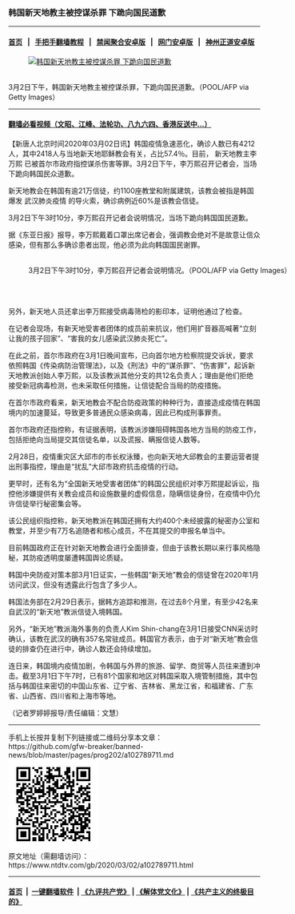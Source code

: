 ### 韩国新天地教主被控谋杀罪 下跪向国民道歉
------------------------

#### [首页](https://github.com/gfw-breaker/banned-news/blob/master/README.md) &nbsp;&nbsp;|&nbsp;&nbsp; [手把手翻墙教程](https://github.com/gfw-breaker/guides/wiki) &nbsp;&nbsp;|&nbsp;&nbsp; [禁闻聚合安卓版](https://github.com/gfw-breaker/bn-android) &nbsp;&nbsp;|&nbsp;&nbsp; [网门安卓版](https://github.com/oGate2/oGate) &nbsp;&nbsp;|&nbsp;&nbsp; [神州正道安卓版](https://github.com/SzzdOgate/update) 



<div><div class="featured_image">
 <a href="https://i.ntdtv.com/assets/uploads/2020/03/GettyImages-1204577797.jpg" target="_blank">
  <figure>
   <img alt="韩国新天地教主被控谋杀罪 下跪向国民道歉" src="https://i.ntdtv.com/assets/uploads/2020/03/GettyImages-1204577797-800x450.jpg"/>
  </figure><br/>
 </a>
 <span class="caption">
  3月2日下午，韩国新天地教主被控谋杀罪，下跪向国民道歉。（POOL/AFP via Getty Images）
 </span>
</div>
</div><hr/>

#### [翻墙必看视频（文昭、江峰、法轮功、八九六四、香港反送中...）](https://github.com/gfw-breaker/banned-news/blob/master/pages/link3.md)

<div><div class="post_content" itemprop="articleBody">
 <p>
  【新唐人北京时间2020年03月02日讯】韩国疫情急速恶化，确诊人数已有4212人，其中2418人与当地新天地耶稣教会有关，占比57.4％。目前，
  <ok href="https://www.ntdtv.com/gb/新天地教主李万熙.htm">
   新天地教主李万熙
  </ok>
  已被首尔市政府指控谋杀伤害等罪。3月2日下午，李万熙召开记者会，当场下跪向韩国民众道歉。
 </p>
 <p>
  新天地教会在韩国有逾21万信徒，约1100座教堂和附属建筑，该教会被指是韩国爆发
  <ok href="https://www.ntdtv.com/gb/442749.htm">
   武汉肺炎疫情
  </ok>
  的导火索，确诊病例近60%是该教会信徒。
 </p>
 <p>
  3月2日下午3时10分，李万熙召开记者会说明情况，当场下跪向韩国国民道歉。
 </p>
 <p>
  据《东亚日报》报导，李万熙戴着口罩出席记者会，强调教会绝对不是故意让信众感染，但有那么多确诊患者出现，他必须为此向韩国国民谢罪。
 </p>
 <figure class="wp-caption alignnone" id="attachment_102789717" style="width: 600px">
  <img alt="" class="size-medium wp-image-102789717" src="https://i.ntdtv.com/assets/uploads/2020/03/GettyImages-1204577796-600x413.jpg">
   <br/><figcaption class="wp-caption-text">
    3月2日下午3时10分，李万熙召开记者会说明情况。（POOL/AFP via Getty Images）
   </figcaption><br/>
  </img>
 </figure><br/>
 <p>
  另外，新天地人员还拿出李万熙接受病毒筛检的影印本，证明他通过了检查。
 </p>
 <p>
  在记者会现场，有新天地受害者团体的成员前来抗议，他们用扩音器高喊著“立刻让我的孩子回家”、“害我的女儿感染武汉肺炎死亡”。
 </p>
 <p>
  在此之前，首尔市政府在3月1日晚间宣布，已向首尔地方检察院提交诉状，要求依照韩国《传染病防治管理法》，以及《刑法》中的“谋杀罪”、“伤害罪”，起诉新天地教派创始人李万熙，以及该教派其他分支的共12名负责人；理由是他们拒绝接受新冠病毒检测，也未采取任何措施，让信徒配合当局的防疫措施。
 </p>
 <p>
  在首尔市政府看来，新天地教会不配合防疫政策的种种行为，直接造成疫情在韩国境内的加速蔓延，导致更多普通民众感染病毒，因此已构成刑事罪责。
 </p>
 <p>
  首尔市政府还指控称，有证据表明，该教派涉嫌阻碍韩国各地方当局的防疫工作，包括拒绝向当局提交其信徒名单，以及谎报、瞒报信徒人数等。
 </p>
 <p>
  2月28日，疫情重灾区大邱市的市长权泳臻，也向新天地大邱教会的主要运营者提出刑事指控，理由是“扰乱”大邱市政府抗击疫情的行动。
 </p>
 <p>
  更早时，还有名为“全国新天地受害者团体”的韩国公民组织对李万熙提起诉讼，指控他涉嫌提供有关教会成员和设施数量的虚假信息，隐瞒信徒身份，在疫情中仍允许信徒举行秘密集会等。
 </p>
 <p>
  该公民组织指控称，新天地教派在韩国还拥有大约400个未经披露的秘密办公室和教堂，并至少有7万名追随者和核心成员，不在其提交的申报名单当中。
 </p>
 <p>
  目前韩国政府正在针对新天地教会进行全面排查，但由于该教长期以来行事风格隐秘，其防疫透明度屡遭韩国舆论质疑。
 </p>
 <p>
  韩国中央防疫对策本部3月1日证实，一些韩国“新天地”教会的信徒曾在2020年1月访问武汉，但没有透露此行包含了多少人。
 </p>
 <p>
  韩国法务部在2月29日表示，据韩方追踪和推测，在过去8个月里，有至少42名来自武汉的“新天地”教派信徒入境韩国。
 </p>
 <p>
  另外，“新天地”教派海外事务的负责人Kim Shin-chang在3月1日接受CNN采访时确认，该教在武汉的确有357名常驻成员。韩国官方表示，由于对“新天地”教会信徒的排查仍在进行中，确诊人数还会持续增加。
 </p>
 <p>
  连日来，韩国境内疫情加剧，令韩国与外界的旅游、留学、商贸等人员往来遭到冲击。截至3月1日下午7时，已有81个国家和地区对韩国采取入境管制措施，其中包括与韩国往来密切的中国山东省、辽宁省、吉林省、黑龙江省，和福建省、广东省、山西省、四川省和上海市等地。
 </p>
 <p>
  （记者罗婷婷报导/责任编辑：文慧）
 </p>
 <div class="single_ad">
 </div>
</div>
</div>
<hr/>
手机上长按并复制下列链接或二维码分享本文章：<br/>
https://github.com/gfw-breaker/banned-news/blob/master/pages/prog202/a102789711.md <br/>
<a href='https://github.com/gfw-breaker/banned-news/blob/master/pages/prog202/a102789711.md'><img src='https://github.com/gfw-breaker/banned-news/blob/master/pages/prog202/a102789711.md.png'/></a> <br/>
原文地址（需翻墙访问）：https://www.ntdtv.com/gb/2020/03/02/a102789711.html


------------------------
#### [首页](https://github.com/gfw-breaker/banned-news/blob/master/README.md) &nbsp;|&nbsp; [一键翻墙软件](https://github.com/gfw-breaker/nogfw/blob/master/README.md) &nbsp;| [《九评共产党》](https://github.com/gfw-breaker/9ping.md/blob/master/README.md#九评之一评共产党是什么) | [《解体党文化》](https://github.com/gfw-breaker/jtdwh.md/blob/master/README.md) | [《共产主义的终极目的》](https://github.com/gfw-breaker/gczydzjmd.md/blob/master/README.md)


<img src='http://gfw-breaker.win/banned-news/pages/prog202/a102789711.md' width='0px' height='0px'/>